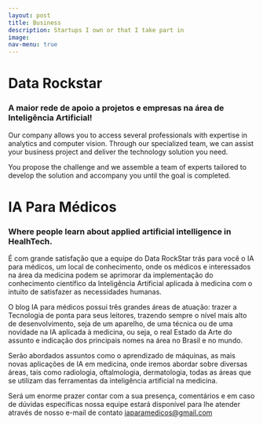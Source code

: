 ```yaml
---
layout: post
title: Business
description: Startups I own or that I take part in
image:
nav-menu: true
---
```


<h1>Data Rockstar</h1>
  <h3>A maior rede de apoio a projetos e empresas na área de Inteligência Artificial!</h3>

Our company allows you to access several professionals with expertise in analytics and computer vision. Through our specialized team, we can assist your business project and deliver the technology solution you need.

You propose the challenge and we assemble a team of experts tailored to develop the solution and accompany you until the goal is completed.


<h1>IA Para Médicos</h1>
  <h3>Where people learn about applied artificial intelligence in HealhTech.</h3>


É com grande satisfação que a equipe do Data RockStar trás para você o IA para médicos, um local de conhecimento, onde os médicos e interessados na área da medicina podem se aprimorar da implementação do conhecimento científico da Inteligência Artificial aplicada à medicina com o intuito de satisfazer as necessidades humanas.

O blog IA para médicos possui três grandes áreas de atuação: trazer a Tecnologia de ponta para seus leitores, trazendo sempre o nível mais alto de desenvolvimento, seja de um aparelho, de uma técnica ou de uma novidade na IA aplicada à medicina, ou seja, o real Estado da Arte do assunto e indicação dos principais nomes na área no Brasil e no mundo.

Serão abordados assuntos como o aprendizado de máquinas, as mais novas aplicações de IA em medicina, onde iremos abordar sobre diversas áreas, tais como radiologia, oftalmologia, dermatologia, todas as áreas que se utilizam das ferramentas da inteligência artificial na medicina.

Será um enorme prazer contar com a sua presença, comentários e em caso de dúvidas específicas nossa equipe estará disponível para lhe atender através de nosso e-mail de contato iaparamedicos@gmail.com

 
